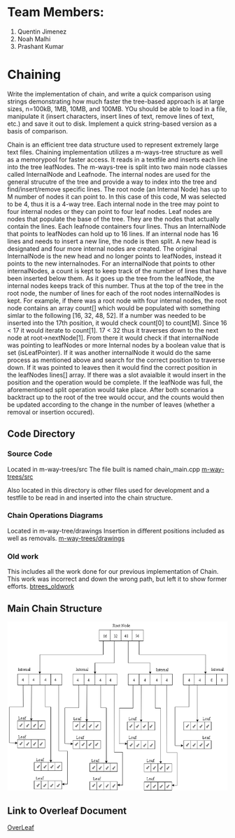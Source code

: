 # Team Members:
1. Quentin Jimenez
2. Noah Malhi
3. Prashant Kumar

# Chaining

Write the implementation of chain, and write a quick comparison using strings demonstrating how much faster the tree-based approach is at large sizes, n=100kB, 1MB, 10MB, and 100MB. YOu should be able to load in a file, manipulate it (insert characters, insert lines of text, remove lines of text, etc.) and save it out to disk. Implement a quick string-based version as a basis of comparison.

Chain is an efficient tree data structure used to represent extremely large text files. Chaining implementation utilizes a m-ways-tree structure as well as a memorypool for faster access. It reads in a textfile and inserts each line into the tree leafNodes. The m-ways-tree is split into two main node classes called InternalNode and Leafnode. The internal nodes are used for the general strucutre of the tree and provide a way to index into the tree and find/insert/remove specific lines. The root node (an Internal Node) has up to M number of nodes it can point to. In this case of this code, M was selected to be 4, thus it is a 4-way tree. Each internal node in the tree may point to four internal nodes or they can point to four leaf nodes. Leaf nodes are nodes that populate the base of the tree. They are the nodes that actually contain the lines. Each leafnode containers four lines. Thus an InternalNode that points to leafNodes can hold up to 16 lines. If an internal node has 16 lines and needs to insert a new line, the node is then split. A new head is designated and four more internal nodes are created. The original InternalNode is the new head and no longer points to leafNodes, instead it points to the new internalnodes. For an internalNode that points to other internalNodes, a count is kept to keep track of the number of lines that have been inserted below them. As it goes up the tree from the leafNode, the internal nodes keeps track of this number. Thus at the top of the tree in the root node, the number of lines for each of the root nodes internalNodes is kept. For example, if there was a root node with four internal nodes, the root node contains an array count[] which would be populated with something simlar to the following [16, 32, 48, 52]. If a number was needed to be inserted into the 17th position, it would check count[0] to count[M]. Since 16 < 17 it would iterate to count[1]. 17 < 32 thus it traverses down to the next node at root->nextNode[1]. From there it would check if that internalNode was pointing to leafNodes or more Internal nodes by a boolean value that is set (isLeafPointer). If it was another internalNode it would do the same process as mentioned above and search for the correct position to traverse down. If it was pointed to leaves then it would find the correct position in the leafNodes lines[] array. If there was a slot avaialble it would insert in the position and the operation would be complete. If the leafNode was full, the aforementioned split operation would take place. After both scenarios a backtract up to the root of the tree would occur, and the counts would then be updated according to the change in the number of leaves (whether a removal or insertion occured).



## Code Directory


### Source Code
Located in m-way-trees/src
The file built is named chain_main.cpp
[m-way-trees/src]( https://github.com/Quentin-Jimenez/CPE593-Chaining/tree/main/m-wayTrees/src )

Also located in this directory is other files used for development and a testfile to be read in and inserted into the chain structure.

### Chain Operations Diagrams
Located in m-way-tree/drawings
Insertion in different positions included as well as removals.
[m-way-trees/drawings]( https://github.com/Quentin-Jimenez/CPE593-Chaining/tree/main/m-wayTrees/drawings )

### Old work
This includes all the work done for our previous implementation of Chain. This work was incorrect and down the wrong path, but left it to show former efforts.
[btrees_oldwork]( https://github.com/Quentin-Jimenez/CPE593-Chaining/tree/main/b-trees_oldwork )

## Main Chain Structure
![Alt text](structure1.png?raw=true "Chain Example")

## Link to Overleaf Document
[OverLeaf]( https://www.overleaf.com/project/63619b45345cef2f8b52957e )
